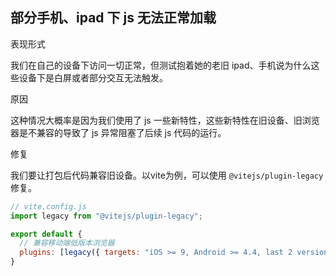 ## 部分手机、ipad 下 js 无法正常加载

表现形式

我们在自己的设备下访问一切正常，但测试抱着她的老旧 ipad、手机说为什么这些设备下是白屏或者部分交互无法触发。

原因

这种情况大概率是因为我们使用了 js 一些新特性，这些新特性在旧设备、旧浏览器是不兼容的导致了 js 异常阻塞了后续 js 代码的运行。

修复

我们要让打包后代码兼容旧设备。以vite为例，可以使用 `@vitejs/plugin-legacy` 修复。

```js
// vite.config.js
import legacy from "@vitejs/plugin-legacy";

export default {
  // 兼容移动端低版本浏览器
  plugins: [legacy({ targets: "iOS >= 9, Android >= 4.4, last 2 versions, > 0.2%, not dead" })],
}
```
